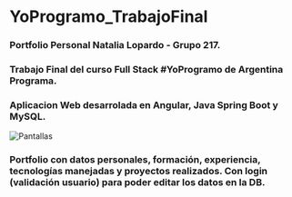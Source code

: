 # YoProgramo_TrabajoFinal
### Portfolio Personal Natalia Lopardo - Grupo 217.
### Trabajo Final del curso Full Stack #YoProgramo de Argentina Programa. 
### Aplicacion Web desarrolada en Angular, Java Spring Boot y MySQL.
![Pantallas](https://github.com/lailatan/YoProgramo_TrabajoFinal/blob/main/pantallas_portfolio.jpg)
### Portfolio con datos personales, formación, experiencia, tecnologías manejadas y proyectos realizados. Con login (validación usuario) para poder editar los datos en la DB.
